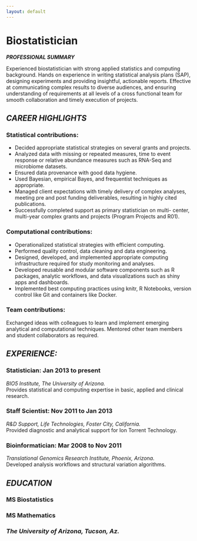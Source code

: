 ```yaml
---
layout: default
---
```


#  Biostatistician

<i class="fa fa-user fa-1x"> **PROFESSIONAL SUMMARY**</i>

Experienced biostatistician with strong applied statistics and computing
background. Hands on experience in writing statistical analysis plans (SAP),
designing experiments and providing insightful, actionable reports. Effective at
communicating complex results to diverse audiences, and ensuring understanding
of requirements at all levels of a cross functional team for smooth
collaboration and timely execution of projects.

## <i class="fa fa-info-circle fa-1x"> CAREER HIGHLIGHTS</i>

### Statistical contributions:
- Decided appropriate statistical strategies on several grants and
projects.
- Analyzed data with missing or repeated measures, time to event
response or relative abundance measures such as RNA-Seq and
microbiome datasets.
- Ensured data provenance with good data hygiene.
- Used Bayesian, empirical Bayes, and frequentist techniques as
appropriate.
- Managed client expectations with timely delivery of complex
analyses, meeting pre and post funding deliverables, resulting in
highly cited publications.
- Successfully completed support as primary statistician on multi-
center, multi-year complex grants and projects (Program Projects
and R01).


### Computational contributions:
- Operationalized statistical strategies with efficient computing.
- Performed quality control, data cleaning and data engineering.
- Designed, developed, and implemented appropriate computing
infrastructure required for study monitoring and analyses.
- Developed reusable and modular software components such as R
packages, analytic workflows, and data visualizations such as shiny
apps and dashboards.
- Implemented best computing practices using knitr, R Notebooks,
version control like Git and containers like Docker.

### Team contributions:
Exchanged ideas with colleagues to learn and implement emerging
analytical and computational techniques. Mentored other team
members and student collaborators as required.


## <i class="fa fa-graduation-cap fa-1x"> EXPERIENCE:</i>
 
### Statistician:  Jan 2013 to present 
*BIO5 Institute, The University of Arizona.*<br/>
Provides statistical and computing expertise in basic, applied and clinical research. 
  
###  Staff Scientist:  Nov 2011 to Jan 2013 
*R&D Support, Life Technologies, Foster City, California.*<br/>
 Provided diagnostic and analytical support for Ion Torrent Technology. 
  
###  Bioinformatician:  Mar 2008 to Nov 2011
*Translational Genomics Research Institute, Phoenix, Arizona.*<br/>
 Developed analysis workflows and structural variation algorithms.

## <i class="fa fa-graduation-cap fa-1x"> EDUCATION</i>


### MS Biostatistics
### MS Mathematics
###  <i class="fa fa-institution fa-1x"> The University of Arizona, Tucson, Az.</i>


